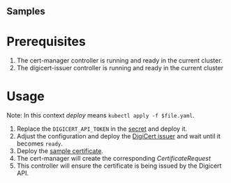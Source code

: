 Samples
-------

# Prerequisites

1. The cert-manager controller is running and ready in the current cluster.
2. The digicert-issuer controller is running and ready in the current cluster

# Usage

Note: In this context *deploy* means `kubectl apply -f $file.yaml`.

1. Replace the `DIGICERT_API_TOKEN` in the [secret](token-secret.yaml) and deploy it.
2. Adjust the configuration and deploy the [DigiCert issuer](certmanager_v1beta1_digicertissuer.yaml) and wait until it becomes `ready`.
3. Deploy the [sample certificate](certificate.yaml).
4. The cert-manager will create the corresponding *CertificateRequest*
5. This controller will ensure the certificate is being issued by the Digicert API.
